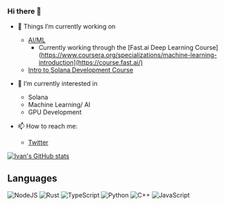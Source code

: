 ### Hi there 👋


- 🔭 Things I’m currently working on 
     * [AI/ML](https://github.com/ixmorrow/machine-learning)
       * Currently working through the [Fast.ai Deep Learning Course](https://www.coursera.org/specializations/machine-learning-introduction](https://course.fast.ai/)
     * [Intro to Solana Development Course](https://soldev.app/course)

- 🌱 I’m currently interested in
    * Solana
    * Machine Learning/ AI
    * GPU Development

- 📫 How to reach me:
   * [Twitter](https://twitter.com/ivan_morrow)


[![Ivan's GitHub stats](https://github-readme-stats.vercel.app/api?username=ixmorrow&count_private=true&show_icons=true&theme=discord_old_blurple)](https://github.com/ixmorrow/github-readme-stats)

 ## Languages
![NodeJS](https://img.shields.io/badge/node.js-6DA55F?style=for-the-badge&logo=node.js&logoColor=white) ![Rust](https://camo.githubusercontent.com/513e7c3638137338c34dc0c01fc86492ccca44880083d0e67a0441f4760428f1/68747470733a2f2f696d672e736869656c64732e696f2f62616467652f2d527573742d4445413538343f7374796c653d666c61742d737175617265266c6f676f3d72757374266c6f676f436f6c6f723d626c61636b) ![TypeScript](https://img.shields.io/badge/typescript-%23007ACC.svg?style=for-the-badge&logo=typescript&logoColor=white) ![Python](https://img.shields.io/badge/python-3670A0?style=for-the-badge&logo=python&logoColor=ffdd54) ![C++](https://img.shields.io/badge/c++-%2300599C.svg?style=for-the-badge&logo=c%2B%2B&logoColor=white) ![JavaScript](https://camo.githubusercontent.com/713265309efc25edcf85261d9812b9c6df09528cdaa2c468b6d5e4f9a2440c96/68747470733a2f2f696d672e736869656c64732e696f2f62616467652f2d4a6176615363726970742d4637444631453f7374796c653d666c61742d737175617265266c6f676f3d6a617661736372697074266c6f676f436f6c6f723d626c61636b)
